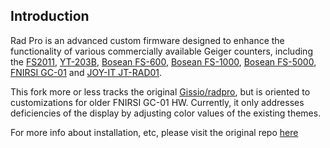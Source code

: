 
## Introduction

Rad Pro is an advanced custom firmware designed to enhance the functionality of various commercially available Geiger counters, including the [FS2011](https://www.amazon.com/s?k=fs2011), [YT-203B](https://www.amazon.com/s?k=yt203b), [Bosean FS-600](https://bosean.net/products/nuclear_radiation_detector.html), [Bosean FS-1000](https://bosean.net/products/FS-1000_nuclear_radiation_detector.html), [Bosean FS-5000](https://bosean.net/FS-5000-Nuclear-Radiation-Detector-2.html), [FNIRSI GC-01](https://www.fnirsi.com/products/gc-01) and [JOY-IT JT-RAD01](https://joy-it.net/products/JT-RAD01).

This fork more or less tracks the original [Gissio/radpro](https://github.com/Gissio/radpro), but is oriented to customizations for older FNIRSI GC-01 HW. Currently, it only addresses deficiencies of the display by adjusting color values of the existing themes. 

For more info about installation, etc, please visit the original repo [here](https://github.com/Gissio/radpro)

